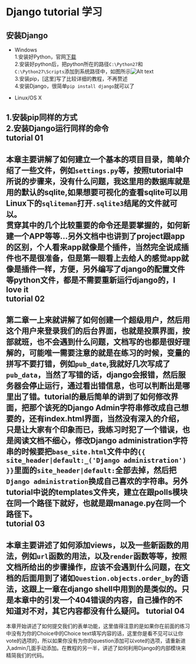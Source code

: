 Django tutorial 学习  
===========================

安装Django  
---------------------------
* Windows  
1.安装好Python，官网[下载](https://www.python.org/downloads/)  
2.安装好python后，把python所在的路径`C:\Python27`和`C:\Python27\Scripts`添加到系统路径中，如图所示![Alt text](https://raw.githubusercontent.com/tolerious/django/master/resource/system_path.jpg)  
3.安装pip，[这里]写了比较详细的教程，不再赘述  
4.安装Django，很简单`pip install django`就可以了  

* Linux/OS X  

1.安装pip同样的方式  
2.安装Django运行同样的命令  
tutorial 01  
---------------------------  
本章主要讲解了如何建立一个基本的项目目录，简单介绍了一些文件，例如`settings.py`等，按照tutorial中所说的步骤来，没有什么问题，我这里用的数据库就是用的默认的sqlite,如果想要可视化的查看sqlite可以用Linux下的`sqliteman`打开`.sqlite3`结尾的文件就可以。  
贯穿其中的几个比较重要的命令还是要掌握的，如何新建一个APP等等...另外文档中也讲到了project跟app的区别，个人看来app就像是个插件，当然完全说成插件也不是很准备，但是第一眼看上去给人的感觉app就像是插件一样，方便，另外编写了django的配置文件等python文件，都是不需要重新运行django的，I love it  
tutorial 02  
---------------------------
第二章一上来就讲解了如何创建一个超级用户，然后用这个用户来登录我们的后台界面，也就是投票界面，按部就班，也不会遇到什么问题，文档写的也都是很好理解的，可能唯一需要注意的就是在练习的时候，变量的拼写不要打错，例如`pub_date`,我就好几次写成了`pub_data`，当然了写错的话，django会报错，然后服务器会停止运行，通过看出错信息，也可以判断出是哪里出了错。tutorial的最后简单的讲到了如何修改界面，把那个该死的Django Admin字符串修改成自己想要的，还有index.html界面，当然没有深入的介绍，只是让大家有个印象而已，我练习时犯了一个错误，也是阅读文档不细心，修改Django administration字符串的时候要把`base_site.html`文件中的`{{ site_header|default:_('Django administration') }}`里面的`site_header|default:`全部去掉，然后把`Django administration`换成自己喜欢的字符串。另外tutorial中说的templates文件夹，建立在跟polls模块在同一个路径下就好，也就是跟manage.py在同一个路径下。  
tutorial 03
---------------------------
本章主要讲述了如何添加views，以及一些新函数的用法，例如`url`函数的用法，以及`render`函数等等，按照文档所给出的步骤操作，应该不会遇到什么问题，在文档的后面用到了诸如`Question.objects.order_by`的语法，这跟上一章在django shell中用到的是类似的。只是本章中的引发一个404错误的内容，自己操作的不知道对不对，其它内容都没有什么疑问。
tutorial 04
---------------------------  
本章开始讲述了如何提交我们的表单功能，这里值得注意的是如果你在前面的练习中没有为你的Choice中的Choice text填写内容的话，这里你是看不见可以让你vote的选项的，所以如果你没有为你的question添加可以vote的选项，请重新进入admin几面手动添加。在教程的另一半，讲述了如何利用Django的内部模块来精简我们的代码。
